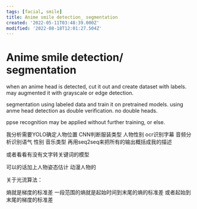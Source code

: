 ```yaml
---
tags: [facial, smile]
title: Anime smile detection_ segmentation
created: '2022-05-11T03:48:39.000Z'
modified: '2022-08-18T12:01:27.504Z'
---
```


# Anime smile detection/ segmentation

when an anime head is detected, cut it out and create dataset with labels. may augmented it with grayscale or edge detection.

segmentation using labeled data and train it on pretrained models. using anme head detection as double verification. no double heads.

ppse recognition may be applied without further training, or else.

我分析需要YOLO确定人物位置 CNN判断服装类型 人物性别 ocr识别字幕 音频分析识别语气 性别 音乐类型 再用seq2seq来把所有的输出概括成我的描述

或者看看有没有文字转关键词的模型

可以的话加上人物姿态估计 动漫人物的

关于光流算法：

熵就是梯度的标准差
一段范围的熵就是起始时间到末尾的熵的标准差
或者起始到末尾的梯度的标准差
